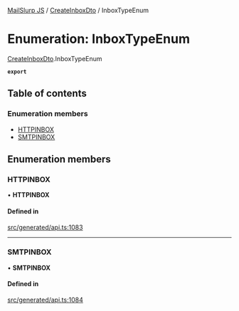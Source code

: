 [MailSlurp JS](../README.md) / [CreateInboxDto](../modules/CreateInboxDto.md) / InboxTypeEnum

# Enumeration: InboxTypeEnum

[CreateInboxDto](../modules/CreateInboxDto.md).InboxTypeEnum

**`export`**

## Table of contents

### Enumeration members

- [HTTPINBOX](CreateInboxDto.InboxTypeEnum.md#httpinbox)
- [SMTPINBOX](CreateInboxDto.InboxTypeEnum.md#smtpinbox)

## Enumeration members

### HTTPINBOX

• **HTTPINBOX**

#### Defined in

[src/generated/api.ts:1083](https://github.com/mailslurp/mailslurp-client/blob/75eefbf/src/generated/api.ts#L1083)

___

### SMTPINBOX

• **SMTPINBOX**

#### Defined in

[src/generated/api.ts:1084](https://github.com/mailslurp/mailslurp-client/blob/75eefbf/src/generated/api.ts#L1084)
